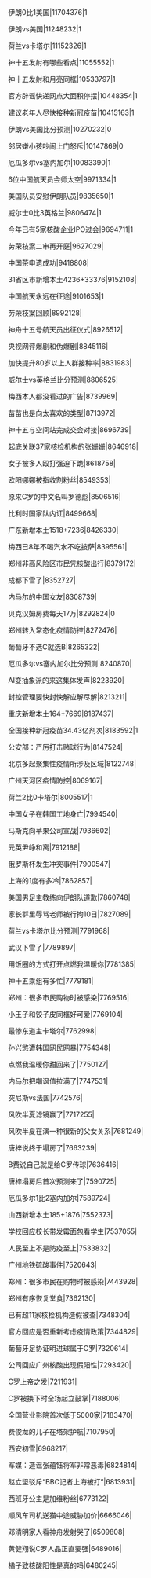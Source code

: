 伊朗0比1美国|11704376|1

伊朗vs美国|11248232|1

荷兰vs卡塔尔|11152326|1

神十五发射有哪些看点|11055552|1

神十五发射和月亮同框|10533797|1

官方辟谣快递网点大面积停摆|10448354|1

建议老年人尽快接种新冠疫苗|10415163|1

伊朗vs美国比分预测|10270232|0

邻居嫌小孩吵闹上门怒斥|10147869|0

厄瓜多尔vs塞内加尔|10083390|1

6位中国航天员会师太空|9971334|1

美国队员安慰伊朗队员|9835650|1

威尔士0比3英格兰|9806474|1

今年已有5家核酸企业IPO过会|9694711|1

劳荣枝案二审再开庭|9627029|

中国茶申遗成功|9418808|

31省区市新增本土4236+33376|9152108|

中国航天永远在征途|9101653|1

劳荣枝案回顾|8992128|

神舟十五号航天员出征仪式|8926512|

央视网评爆剧和伪爆剧|8845116|

加快提升80岁以上人群接种率|8831983|

威尔士vs英格兰比分预测|8806525|

梅西本人都没看过的广告|8739969|

苗苗也是向太喜欢的类型|8713972|

神十五与空间站完成交会对接|8696739|

起底关联37家核检机构的张姗姗|8646918|

女子被多人殴打强迫下跪|8618758|

欧阳娜娜被指收割粉丝|8549353|

原来C罗的中文名叫罗德彪|8506516|

比利时国家队内讧|8499668|

广东新增本土1518+7236|8426330|

梅西已8年不喝汽水不吃披萨|8395561|

郑州非高风险区市民凭核酸出行|8379172|

成都下雪了|8352727|

内马尔的中国女友|8308739|

贝克汉姆房费每天17万|8292824|0

郑州转入常态化疫情防控|8272476|

葡萄牙不选C就选B|8265322|

厄瓜多尔vs塞内加尔比分预测|8240870|

AI变抽象派的来这集体发声|8223920|

封控管理要快封快解应解尽解|8213211|

重庆新增本土164+7669|8187437|

全国接种新冠疫苗34.43亿剂次|8183592|1

公安部：严厉打击赌球行为|8147524|

北京多起聚集性疫情所涉及区域|8122748|

广州天河区疫情防控|8069167|

荷兰2比0卡塔尔|8005517|1

中国女子在韩国工地身亡|7994540|

马斯克向苹果公司宣战|7936602|

元英尹峥和离|7912188|

俄罗斯杯发生冲突事件|7900547|

上海的1度有多冷|7862857|

美国男足主教练向伊朗队道歉|7860748|

家长群里辱骂老师被行拘10日|7827089|

荷兰vs卡塔尔比分预测|7791968|

武汉下雪了|7789897|

用饭圈的方式打开点燃我温暖你|7781385|

神十五乘组有多忙|7779181|

郑州：很多市民购物时被感染|7769516|

小王子和饺子皮同框好可爱|7769104|

最惨东道主卡塔尔|7762998|

孙兴慜遭韩国网民网暴|7754348|

点燃我温暖你甜回来了|7750127|

内马尔把嘲讽值拉满了|7747531|

突尼斯vs法国|7742576|

风吹半夏滤镜赢了|7717255|

风吹半夏在演一种很新的父女关系|7681249|

唐梓说终于塌房了|7663239|

B费说自己就是给C罗传球|7636416|

唐梓塌房后首次预测来了|7590725|

厄瓜多尔1比2塞内加尔|7589724|

山西新增本土185+1876|7552373|

学校回应校长带发霉面包看学生|7537055|

人民至上不是防疫至上|7533832|

广州地铁硫酸事件|7520643|

郑州：很多市民在购物时被感染|7443928|

郑州有序恢复堂食|7362130|

已有超11家核检机构造假被查|7348304|

官方回应是否重新考虑疫情政策|7344829|

葡萄牙足协证明进球属于C罗|7320614|

公司回应广州核酸出现假阳性|7293420|

C罗上帝之发|7211931|

C罗被换下时全场起立鼓掌|7188006|

全国营业影院首次低于5000家|7183470|

费俊龙的儿子在塔架护航|7107950|

西安初雪|6968217|

军媒：造谣张蕴钰将军非常恶毒|6824814|

赵立坚驳斥“BBC记者上海被打”|6813931|

西班牙公主是加维粉丝|6773122|

顺风车司机送猫中途威胁加价|6666046|

邓清明家人看神舟发射哭了|6509808|

黄健翔说C罗人品正直要强|6489016|

橘子致核酸阳性是真的吗|6480245|

